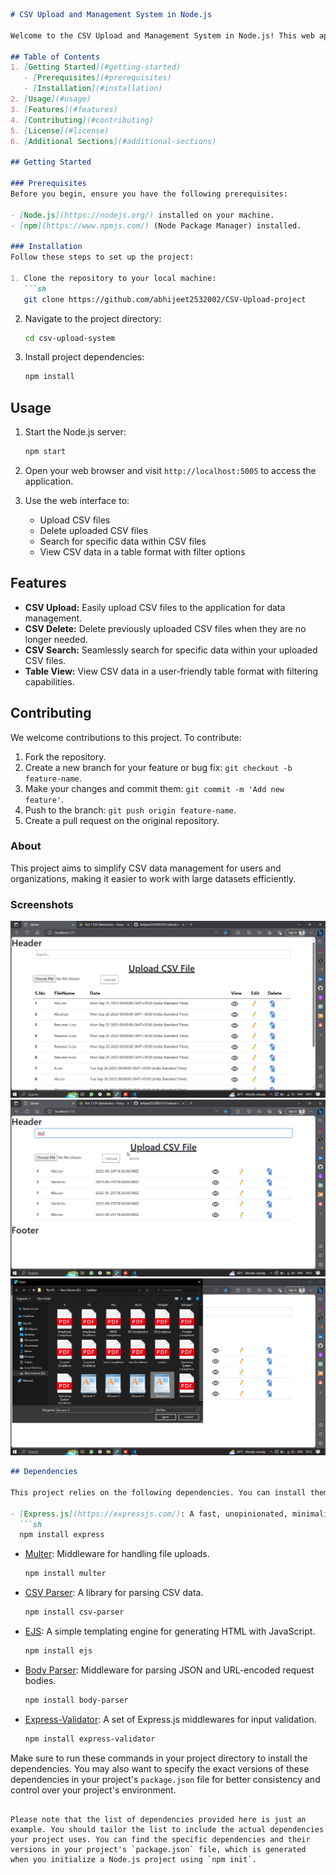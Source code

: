 ```markdown
# CSV Upload and Management System in Node.js

Welcome to the CSV Upload and Management System in Node.js! This web application simplifies the management of CSV data, allowing you to upload, delete, search, and view CSV files with ease.

## Table of Contents
1. [Getting Started](#getting-started)
   - [Prerequisites](#prerequisites)
   - [Installation](#installation)
2. [Usage](#usage)
3. [Features](#features)
4. [Contributing](#contributing)
5. [License](#license)
6. [Additional Sections](#additional-sections)

## Getting Started

### Prerequisites
Before you begin, ensure you have the following prerequisites:

- [Node.js](https://nodejs.org/) installed on your machine.
- [npm](https://www.npmjs.com/) (Node Package Manager) installed.

### Installation
Follow these steps to set up the project:

1. Clone the repository to your local machine:
   ```sh
   git clone https://github.com/abhijeet2532002/CSV-Upload-project
   ```

2. Navigate to the project directory:
   ```sh
   cd csv-upload-system
   ```

3. Install project dependencies:
   ```sh
   npm install
   ```

## Usage

1. Start the Node.js server:
   ```sh
   npm start
   ```

2. Open your web browser and visit `http://localhost:5005` to access the application.

3. Use the web interface to:
   - Upload CSV files
   - Delete uploaded CSV files
   - Search for specific data within CSV files
   - View CSV data in a table format with filter options

## Features

- **CSV Upload:** Easily upload CSV files to the application for data management.
- **CSV Delete:** Delete previously uploaded CSV files when they are no longer needed.
- **CSV Search:** Seamlessly search for specific data within your uploaded CSV files.
- **Table View:** View CSV data in a user-friendly table format with filtering capabilities.

## Contributing

We welcome contributions to this project. To contribute:

1. Fork the repository.
2. Create a new branch for your feature or bug fix: `git checkout -b feature-name`.
3. Make your changes and commit them: `git commit -m 'Add new feature'`.
4. Push to the branch: `git push origin feature-name`.
5. Create a pull request on the original repository.


### About

This project aims to simplify CSV data management for users and organizations, making it easier to work with large datasets efficiently.

### Screenshots

![My Page](image.png)
![Search](image-1.png)
![Upload](image-2.png)

```markdown
## Dependencies

This project relies on the following dependencies. You can install them using npm (Node Package Manager):

- [Express.js](https://expressjs.com/): A fast, unopinionated, minimalist web framework for Node.js.
  ```sh
  npm install express
  ```

- [Multer](https://www.npmjs.com/package/multer): Middleware for handling file uploads.
  ```sh
  npm install multer
  ```

- [CSV Parser](https://www.npmjs.com/package/csv-parser): A library for parsing CSV data.
  ```sh
  npm install csv-parser
  ```

- [EJS](https://www.npmjs.com/package/ejs): A simple templating engine for generating HTML with JavaScript.
  ```sh
  npm install ejs
  ```

- [Body Parser](https://www.npmjs.com/package/body-parser): Middleware for parsing JSON and URL-encoded request bodies.
  ```sh
  npm install body-parser
  ```

- [Express-Validator](https://www.npmjs.com/package/express-validator): A set of Express.js middlewares for input validation.
  ```sh
  npm install express-validator
  ```

Make sure to run these commands in your project directory to install the dependencies. You may also want to specify the exact versions of these dependencies in your project's `package.json` file for better consistency and control over your project's environment.
```

Please note that the list of dependencies provided here is just an example. You should tailor the list to include the actual dependencies your project uses. You can find the specific dependencies and their versions in your project's `package.json` file, which is generated when you initialize a Node.js project using `npm init`.
